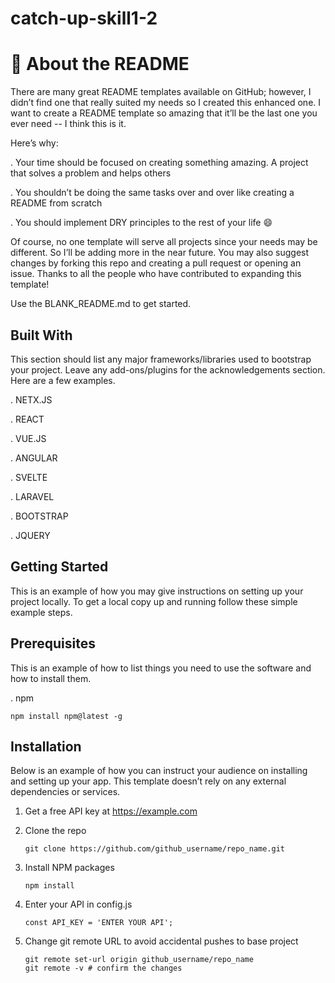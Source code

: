 # catch-up-skill1-2

# 📖 About the README

There are many great README templates available on GitHub; however, I didn’t find one that really suited my needs so I created this enhanced one. I want to create a README template so amazing that it’ll be the last one you ever need -- I think this is it.

Here’s why:

. Your time should be focused on creating something amazing. A project that solves a problem and helps others

. You shouldn’t be doing the same tasks over and over like creating a README from scratch

. You should implement DRY principles to the rest of your life 😄

Of course, no one template will serve all projects since your needs may be different. So I’ll be adding more in the near future. You may also suggest changes by forking this repo and creating a pull request or opening an issue. Thanks to all the people who have contributed to expanding this template!

Use the BLANK_README.md to get started.

## Built With

This section should list any major frameworks/libraries used to bootstrap your project. Leave any add-ons/plugins for the acknowledgements section. Here are a few examples.

. NETX.JS

. REACT

. VUE.JS

. ANGULAR

. SVELTE

. LARAVEL

. BOOTSTRAP

. JQUERY

## Getting Started

This is an example of how you may give instructions on setting up your project locally. To get a local copy up and running follow these simple example steps.

## Prerequisites

This is an example of how to list things you need to use the software and how to install them.

. npm

    npm install npm@latest -g

## Installation

Below is an example of how you can instruct your audience on installing and setting up your app. This template doesn’t rely on any external dependencies or services.

1.  Get a free API key at https://example.com

2.  Clone the repo

        git clone https://github.com/github_username/repo_name.git

3.  Install NPM packages

        npm install

4.  Enter your API in config.js

        const API_KEY = 'ENTER YOUR API';

5.  Change git remote URL to avoid accidental pushes to base project

        git remote set-url origin github_username/repo_name
        git remote -v # confirm the changes
